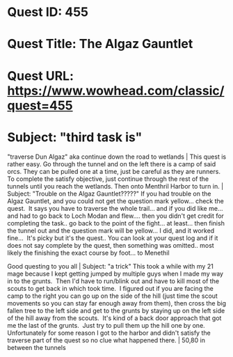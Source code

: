 # Quest ID: 455
# Quest Title: The Algaz Gauntlet
# Quest URL: https://www.wowhead.com/classic/quest=455
# Subject: "third task is"
"traverse Dun Algaz" aka continue down the road to wetlands | This quest is rather easy. Go through the tunnel and on the left there is a camp of said orcs. They can be pulled one at a time, just be careful as they are runners. To complete the satisfy objective, just continue through the rest of the tunnels until you reach the wetlands. Then onto Menthril Harbor to turn in. | Subject: "Trouble on the Algaz Gauntlet?????"
If you had trouble on the Algaz Gauntlet, and you could not get the question mark yellow... check the quest.  It says you have to traverse the whole trail... and if you did like me... and had to go back to Loch Modan and flew.... then you didn't get credit for completing the task.. go back to the point of the fight... at least... then finish the tunnel out and the question mark will be yellow... I did, and it worked fine...  It's picky but it's the quest.. You can look at your quest log and if it does not say complete by the quest, then something was omitted.. most likely the finishing the exact course by foot... to Menethil

Good questing to you all | Subject: "a trick"
This took a while with my 21 mage because I kept getting jumped by multiple guys when I made my way in to the grunts.  Then I'd have to run/blink out and have to kill most of the scouts to get back in which took time.  I figured out if you are facing the camp to the right you can go up on the side of the hill (just time the scout movements so you can stay far enough away from them), then cross the big fallen tree to the left side and get to the grunts by staying up on the left side of the hill away from the scouts.  It's kind of a back door approach that got me the last of the grunts.  Just try to pull them up the hill one by one.  Unfortunately for some reason I got to the harbor and didn't satisfy the traverse part of the quest so no clue what happened there. | 50,80 in between the tunnels
